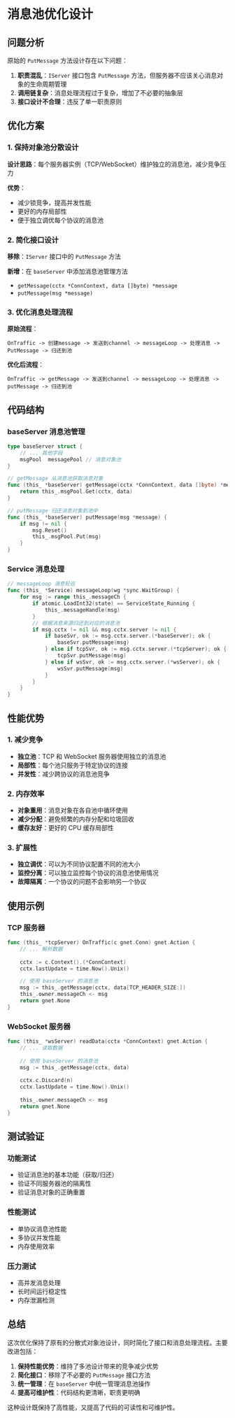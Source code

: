 # 消息池优化设计

## 问题分析

原始的 `PutMessage` 方法设计存在以下问题：

1. **职责混乱**：`IServer` 接口包含 `PutMessage` 方法，但服务器不应该关心消息对象的生命周期管理
2. **调用链复杂**：消息处理流程过于复杂，增加了不必要的抽象层
3. **接口设计不合理**：违反了单一职责原则

## 优化方案

### 1. 保持对象池分散设计

**设计思路**：每个服务器实例（TCP/WebSocket）维护独立的消息池，减少竞争压力

**优势**：
- 减少锁竞争，提高并发性能
- 更好的内存局部性
- 便于独立调优每个协议的消息池

### 2. 简化接口设计

**移除**：`IServer` 接口中的 `PutMessage` 方法

**新增**：在 `baseServer` 中添加消息池管理方法
- `getMessage(cctx *ConnContext, data []byte) *message`
- `putMessage(msg *message)`

### 3. 优化消息处理流程

**原始流程**：
```
OnTraffic -> 创建message -> 发送到channel -> messageLoop -> 处理消息 -> PutMessage -> 归还到池
```

**优化后流程**：
```
OnTraffic -> getMessage -> 发送到channel -> messageLoop -> 处理消息 -> putMessage -> 归还到池
```

## 代码结构

### baseServer 消息池管理

```go
type baseServer struct {
    // ... 其他字段
    msgPool  messagePool // 消息对象池
}

// getMessage 从消息池获取消息对象
func (this_ *baseServer) getMessage(cctx *ConnContext, data []byte) *message {
    return this_.msgPool.Get(cctx, data)
}

// putMessage 归还消息对象到池中
func (this_ *baseServer) putMessage(msg *message) {
    if msg != nil {
        msg.Reset()
        this_.msgPool.Put(msg)
    }
}
```

### Service 消息处理

```go
// messageLoop 消息轮巡
func (this_ *Service) messageLoop(wg *sync.WaitGroup) {
    for msg := range this_.messageCh {
        if atomic.LoadInt32(state) == ServiceState_Running {
            this_.messageHandle(msg)
        }
        // 根据消息来源归还到对应的消息池
        if msg.cctx != nil && msg.cctx.server != nil {
            if baseSvr, ok := msg.cctx.server.(*baseServer); ok {
                baseSvr.putMessage(msg)
            } else if tcpSvr, ok := msg.cctx.server.(*tcpServer); ok {
                tcpSvr.putMessage(msg)
            } else if wsSvr, ok := msg.cctx.server.(*wsServer); ok {
                wsSvr.putMessage(msg)
            }
        }
    }
}
```

## 性能优势

### 1. 减少竞争

- **独立池**：TCP 和 WebSocket 服务器使用独立的消息池
- **局部性**：每个池只服务于特定协议的连接
- **并发性**：减少跨协议的消息池竞争

### 2. 内存效率

- **对象重用**：消息对象在各自池中循环使用
- **减少分配**：避免频繁的内存分配和垃圾回收
- **缓存友好**：更好的 CPU 缓存局部性

### 3. 扩展性

- **独立调优**：可以为不同协议配置不同的池大小
- **监控分离**：可以独立监控每个协议的消息池使用情况
- **故障隔离**：一个协议的问题不会影响另一个协议

## 使用示例

### TCP 服务器

```go
func (this_ *tcpServer) OnTraffic(c gnet.Conn) gnet.Action {
    // ... 解析数据
    
    cctx := c.Context().(*ConnContext)
    cctx.lastUpdate = time.Now().Unix()

    // 使用 baseServer 的消息池
    msg := this_.getMessage(cctx, data[TCP_HEADER_SIZE:])
    this_.owner.messageCh <- msg
    return gnet.None
}
```

### WebSocket 服务器

```go
func (this_ *wsServer) readData(cctx *ConnContext) gnet.Action {
    // ... 读取数据
    
    // 使用 baseServer 的消息池
    msg := this_.getMessage(cctx, data)
    
    cctx.c.Discard(n)
    cctx.lastUpdate = time.Now().Unix()
    
    this_.owner.messageCh <- msg
    return gnet.None
}
```

## 测试验证

### 功能测试

- 验证消息池的基本功能（获取/归还）
- 验证不同服务器池的隔离性
- 验证消息对象的正确重置

### 性能测试

- 单协议消息池性能
- 多协议并发性能
- 内存使用效率

### 压力测试

- 高并发消息处理
- 长时间运行稳定性
- 内存泄漏检测

## 总结

这次优化保持了原有的分散式对象池设计，同时简化了接口和消息处理流程。主要改进包括：

1. **保持性能优势**：维持了多池设计带来的竞争减少优势
2. **简化接口**：移除了不必要的 `PutMessage` 接口方法
3. **统一管理**：在 `baseServer` 中统一管理消息池操作
4. **提高可维护性**：代码结构更清晰，职责更明确

这种设计既保持了高性能，又提高了代码的可读性和可维护性。 